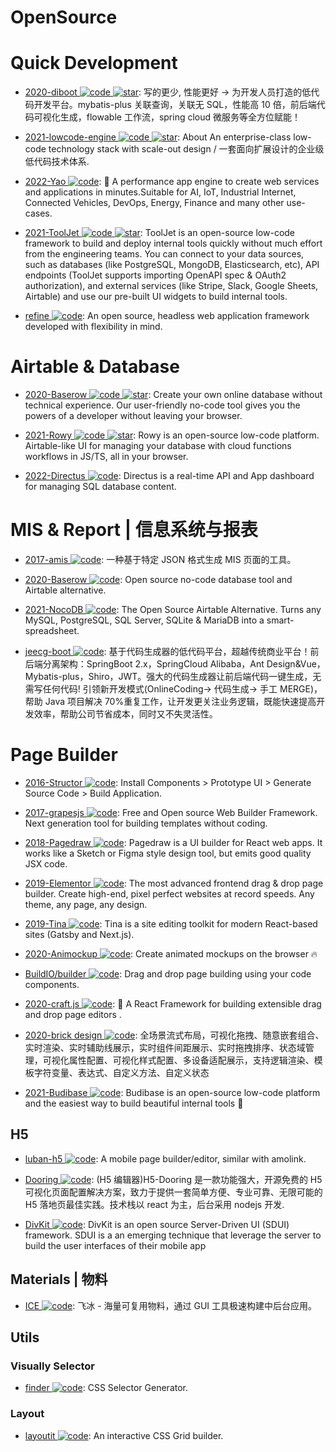 # OpenSource

# Quick Development

- [2020-diboot ![code](https://martrix-usa.oss-accelerate.aliyuncs.com/logo/code.svg) ![star](https://img.shields.io/github/stars/dibo-software/diboot)](https://github.com/dibo-software/diboot): 写的更少, 性能更好 -> 为开发人员打造的低代码开发平台。mybatis-plus 关联查询，关联无 SQL，性能高 10 倍，前后端代码可视化生成，flowable 工作流，spring cloud 微服务等全方位赋能！

- [2021-lowcode-engine ![code](https://martrix-usa.oss-accelerate.aliyuncs.com/logo/code.svg) ![star](https://img.shields.io/github/stars/alibaba/lowcode-engine)](https://github.com/alibaba/lowcode-engine): About An enterprise-class low-code technology stack with scale-out design / 一套面向扩展设计的企业级低代码技术体系.

- [2022-Yao ![code](https://martrix-usa.oss-accelerate.aliyuncs.com/logo/code.svg)](https://github.com/YaoApp/yao): 🚀 A performance app engine to create web services and applications in minutes.Suitable for AI, IoT, Industrial Internet, Connected Vehicles, DevOps, Energy, Finance and many other use-cases.

- [2021-ToolJet ![code](https://martrix-usa.oss-accelerate.aliyuncs.com/logo/code.svg) ![star](https://img.shields.io/github/stars/ToolJet/ToolJet)](https://github.com/ToolJet/ToolJet): ToolJet is an open-source low-code framework to build and deploy internal tools quickly without much effort from the engineering teams. You can connect to your data sources, such as databases (like PostgreSQL, MongoDB, Elasticsearch, etc), API endpoints (ToolJet supports importing OpenAPI spec & OAuth2 authorization), and external services (like Stripe, Slack, Google Sheets, Airtable) and use our pre-built UI widgets to build internal tools.

- [refine ![code](https://martrix-usa.oss-accelerate.aliyuncs.com/logo/code.svg)](https://github.com/refinedev/refine): An open source, headless web application framework developed with flexibility in mind.

# Airtable & Database

- [2020-Baserow ![code](https://martrix-2020-Baccelerate.aliyuncs.com/logo2020-Bg) ![star](https://img.shields.io/github/stars/bram2w/baserow)](https://github.com/bram2w/baserow): Create your own online database without technical experience. Our user-friendly no-code tool gives you the powers of a developer without leaving your browser.

- [2021-Rowy ![code](https://martrix-usa.oss-accelerate.aliyuncs.com/logo/code.svg) ![star](https://img.shields.io/github/stars/rowyio/rowy)](https://github.com/rowyio/rowy): Rowy is an open-source low-code platform. Airtable-like UI for managing your database with cloud functions workflows in JS/TS, all in your browser.

- [2022-Directus ![code](https://martrix-usa.oss-accelerate.aliyuncs.com/logo/code.svg)](https://github.com/directus/directus): Directus is a real-time API and App dashboard for managing SQL database content.

# MIS & Report | 信息系统与报表

- [2017-amis ![code](https://martrix-usa.oss-accelerate.aliyuncs.com/logo/code.svg)](https://github.com/baidu/amis): 一种基于特定 JSON 格式生成 MIS 页面的工具。

- [2020-Baserow ![code](https://martrix-usa.oss-accelerate.aliyuncs.com/logo/code.svg)](https://cubox.pro/c/eKXL5I): Open source no-code database tool and Airtable alternative.

- [2021-NocoDB ![code](https://martrix-usa.oss-accelerate.aliyuncs.com/logo/code.svg)](https://github.com/nocodb/nocodb): The Open Source Airtable Alternative. Turns any MySQL, PostgreSQL, SQL Server, SQLite & MariaDB into a smart-spreadsheet.

- [jeecg-boot ![code](https://martrix-usa.oss-accelerate.aliyuncs.com/logo/code.svg)](https://github.com/zhangdaiscott/jeecg-boot): 基于代码生成器的低代码平台，超越传统商业平台！前后端分离架构：SpringBoot 2.x，SpringCloud Alibaba，Ant Design&Vue，Mybatis-plus，Shiro，JWT。强大的代码生成器让前后端代码一键生成，无需写任何代码! 引领新开发模式(OnlineCoding-> 代码生成-> 手工 MERGE)，帮助 Java 项目解决 70%重复工作，让开发更关注业务逻辑，既能快速提高开发效率，帮助公司节省成本，同时又不失灵活性。

# Page Builder

- [2016-Structor ![code](https://martrix-usa.oss-accelerate.aliyuncs.com/logo/code.svg)](https://github.com/ipselon/structor): Install Components > Prototype UI > Generate Source Code > Build Application.

- [2017-grapesjs ![code](https://martrix-usa.oss-accelerate.aliyuncs.com/logo/code.svg)](https://github.com/artf/grapesjs): Free and Open source Web Builder Framework. Next generation tool for building templates without coding.

- [2018-Pagedraw ![code](https://martrix-usa.oss-accelerate.aliyuncs.com/logo/code.svg)](https://github.com/Pagedraw/pagedraw): Pagedraw is a UI builder for React web apps. It works like a Sketch or Figma style design tool, but emits good quality JSX code.

- [2019-Elementor ![code](https://martrix-usa.oss-accelerate.aliyuncs.com/logo/code.svg)](https://github.com/pojome/elementor): The most advanced frontend drag & drop page builder. Create high-end, pixel perfect websites at record speeds. Any theme, any page, any design.

- [2019-Tina ![code](https://martrix-usa.oss-accelerate.aliyuncs.com/logo/code.svg)](https://github.com/tinacms/tinacms): Tina is a site editing toolkit for modern React-based sites (Gatsby and Next.js).

- [2020-Animockup ![code](https://martrix-usa.oss-accelerate.aliyuncs.com/logo/code.svg)](https://github.com/alyssaxuu/animockup): Create animated mockups on the browser 🔥

- [BuildIO/builder ![code](https://martrix-usa.oss-accelerate.aliyuncs.com/logo/code.svg)](https://github.com/BuilderIO/builder): Drag and drop page building using your code components.

- [2020-craft.js ![code](https://martrix-usa.oss-accelerate.aliyuncs.com/logo/code.svg)](https://github.com/prevwong/craft.js): 🚀 A React Framework for building extensible drag and drop page editors .

- [2020-brick design ![code](https://martrix-usa.oss-accelerate.aliyuncs.com/logo/code.svg)](https://github.com/brick-design/brick-design): 全场景流式布局，可视化拖拽、随意嵌套组合、实时渲染、实时辅助线展示，实时组件间距展示、实时拖拽排序、状态域管理，可视化属性配置、可视化样式配置、多设备适配展示，支持逻辑渲染、模板字符变量、表达式、自定义方法、自定义状态

- [2021-Budibase ![code](https://martrix-usa.oss-accelerate.aliyuncs.com/logo/code.svg)](https://github.com/Budibase/budibase): Budibase is an open-source low-code platform and the easiest way to build beautiful internal tools 🚀

## H5

- [luban-h5 ![code](https://martrix-usa.oss-accelerate.aliyuncs.com/logo/code.svg)](https://github.com/ly525/luban-h5): A mobile page builder/editor, similar with amolink.

- [Dooring ![code](https://martrix-usa.oss-accelerate.aliyuncs.com/logo/code.svg)](https://github.com/MrXujiang/h5-Dooring): (H5 编辑器)H5-Dooring 是一款功能强大，开源免费的 H5 可视化页面配置解决方案，致力于提供一套简单方便、专业可靠、无限可能的 H5 落地页最佳实践。技术栈以 react 为主，后台采用 nodejs 开发.

- [DivKit ![code](https://martrix-usa.oss-accelerate.aliyuncs.com/logo/code.svg)](https://github.com/divkit/divkit): DivKit is an open source Server-Driven UI (SDUI) framework. SDUI is a an emerging technique that leverage the server to build the user interfaces of their mobile app

## Materials | 物料

- [ICE ![code](https://martrix-usa.oss-accelerate.aliyuncs.com/logo/code.svg)](https://github.com/alibaba/ice): 飞冰 - 海量可复用物料，通过 GUI 工具极速构建中后台应用。

## Utils

### Visually Selector

- [finder ![code](https://martrix-usa.oss-accelerate.aliyuncs.com/logo/code.svg)](https://github.com/antonmedv/finder): CSS Selector Generator.

### Layout

- [layoutit ![code](https://martrix-usa.oss-accelerate.aliyuncs.com/logo/code.svg)](https://www.layoutit.com/grid): An interactive CSS Grid builder.
